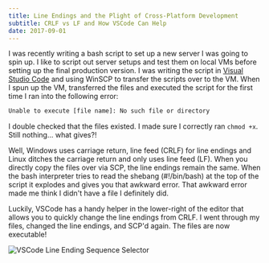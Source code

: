 ```yaml
---
title: Line Endings and the Plight of Cross-Platform Development
subtitle: CRLF vs LF and How VSCode Can Help
date: 2017-09-01
---
```


I was recently writing a bash script to set up a new server I was going to spin up. I like to script out server setups and test them on local VMs before setting up the final production version. I was writing the script in [Visual Studio Code](https://code.visualstudio.com/) and using WinSCP to transfer the scripts over to the VM. When I spun up the VM, transferred the files and executed the script for the first time I ran into the following error:

```bash
Unable to execute [file name]: No such file or directory
```

I double checked that the files existed. I made sure I correctly ran `chmod +x`. Still nothing... what gives?!

Well, Windows uses carriage return, line feed (CRLF) for line endings and Linux ditches the carriage return and only uses line feed (LF). When you directly copy the files over via SCP, the line endings remain the same. When the bash interpreter tries to read the shebang (#!/bin/bash) at the top of the script it explodes and gives you that awkward error. That awkward error made me think I didn't have a file I definitely did.

Luckily, VSCode has a handy helper in the lower-right of the editor that allows you to quickly change the line endings from CRLF. I went through my files, changed the line endings, and SCP'd again. The files are now executable!

![VSCode Line Ending Sequence Selector](/images/VSCode-Line-Ending-Sequence-Selector.png)